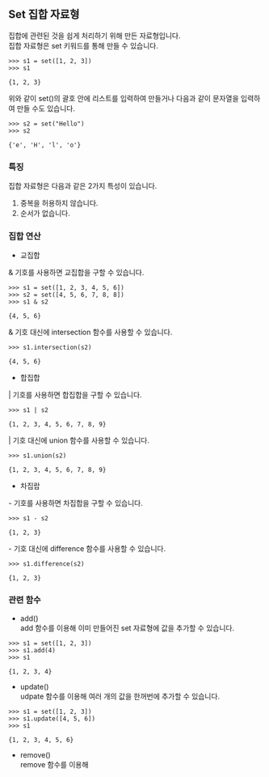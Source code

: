 ## Set 집합 자료형
집합에 관련된 것을 쉽게 처리하기 위해 만든 자료형입니다. <br />
집합 자료형은 set 키워드를 통해 만들 수 있습니다.

```
>>> s1 = set([1, 2, 3])
>>> s1

{1, 2, 3}
```
위와 같이 set()의 괄호 안에 리스트를 입력하여 만들거나 다음과 같이 문자열을 입력하여 만들 수도 있습니다. <br />

```
>>> s2 = set("Hello")
>>> s2

{'e', 'H', 'l', 'o'}
```

### 특징
집합 자료형은 다음과 같은 2가지 특성이 있습니다.

1. 중복을 허용하지 않습니다.
2. 순서가 없습니다.

### 집합 연산

- 교집합 <br />

& 기호를 사용하면 교집합을 구할 수 있습니다.

```
>>> s1 = set([1, 2, 3, 4, 5, 6])
>>> s2 = set([4, 5, 6, 7, 8, 8])
>>> s1 & s2

{4, 5, 6}
```
& 기호 대신에 intersection 함수를 사용할 수 있습니다.
```
>>> s1.intersection(s2)

{4, 5, 6}
```

- 합집합 <br />

| 기호를 사용하면 합집합을 구할 수 있습니다.

```
>>> s1 | s2

{1, 2, 3, 4, 5, 6, 7, 8, 9}
```
| 기호 대신에 union 함수를 사용할 수 있습니다.
```
>>> s1.union(s2)

{1, 2, 3, 4, 5, 6, 7, 8, 9}
```

- 차집랍 <br />

\- 기호를 사용하면 차집합을 구할 수 있습니다.

```
>>> s1 - s2

{1, 2, 3}
```

\- 기호 대신에 difference 함수를 사용할 수 있습니다.

```
>>> s1.difference(s2)

{1, 2, 3}
```

### 관련 함수
- add() <br />
add 함수를 이용해 이미 만들어진 set 자료형에 값을 추가할 수 있습니다.
```
>>> s1 = set([1, 2, 3])
>>> s1.add(4)
>>> s1

{1, 2, 3, 4}
```

- update() <br />
udpate 함수를 이용해 여러 개의 값을 한꺼번에 추가할 수 있습니다.
```
>>> s1 = set([1, 2, 3])
>>> s1.update([4, 5, 6])
>>> s1

{1, 2, 3, 4, 5, 6}
```

- remove() <br />
remove 함수를 이용해 
